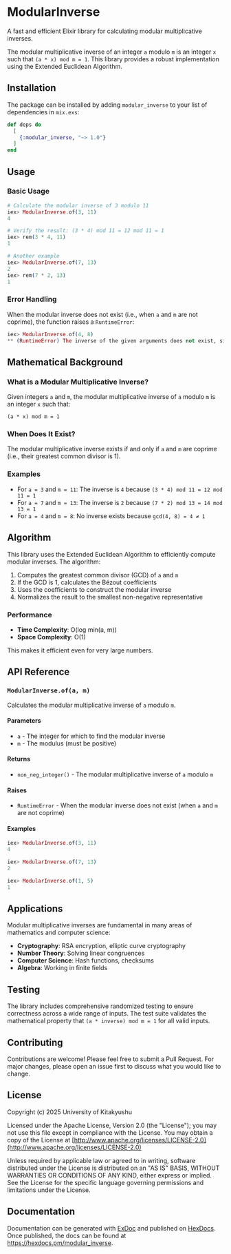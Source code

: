 # ModularInverse

A fast and efficient Elixir library for calculating modular multiplicative inverses.

The modular multiplicative inverse of an integer `a` modulo `m` is an integer `x` such that `(a * x) mod m = 1`. This library provides a robust implementation using the Extended Euclidean Algorithm.

## Installation

The package can be installed
by adding `modular_inverse` to your list of dependencies in `mix.exs`:

```elixir
def deps do
  [
    {:modular_inverse, "~> 1.0"}
  ]
end
```

## Usage

### Basic Usage

```elixir
# Calculate the modular inverse of 3 modulo 11
iex> ModularInverse.of(3, 11)
4

# Verify the result: (3 * 4) mod 11 = 12 mod 11 = 1
iex> rem(3 * 4, 11)
1

# Another example
iex> ModularInverse.of(7, 13)
2
iex> rem(7 * 2, 13)
1
```

### Error Handling

When the modular inverse does not exist (i.e., when `a` and `m` are not coprime), the function raises a `RuntimeError`:

```elixir
iex> ModularInverse.of(4, 8)
** (RuntimeError) The inverse of the given arguments does not exist, since they are not mutually prime.
```

## Mathematical Background

### What is a Modular Multiplicative Inverse?

Given integers `a` and `m`, the modular multiplicative inverse of `a` modulo `m` is an integer `x` such that:

```
(a * x) mod m = 1
```

### When Does It Exist?

The modular multiplicative inverse exists if and only if `a` and `m` are coprime (i.e., their greatest common divisor is 1).

### Examples

- For `a = 3` and `m = 11`: The inverse is `4` because `(3 * 4) mod 11 = 12 mod 11 = 1`
- For `a = 7` and `m = 13`: The inverse is `2` because `(7 * 2) mod 13 = 14 mod 13 = 1`
- For `a = 4` and `m = 8`: No inverse exists because `gcd(4, 8) = 4 ≠ 1`

## Algorithm

This library uses the Extended Euclidean Algorithm to efficiently compute modular inverses. The algorithm:

1. Computes the greatest common divisor (GCD) of `a` and `m`
2. If the GCD is 1, calculates the Bézout coefficients
3. Uses the coefficients to construct the modular inverse
4. Normalizes the result to the smallest non-negative representative

### Performance

- **Time Complexity**: O(log min(a, m))
- **Space Complexity**: O(1)

This makes it efficient even for very large numbers.

## API Reference

### `ModularInverse.of(a, m)`

Calculates the modular multiplicative inverse of `a` modulo `m`.

#### Parameters

- `a` - The integer for which to find the modular inverse
- `m` - The modulus (must be positive)

#### Returns

- `non_neg_integer()` - The modular multiplicative inverse of `a` modulo `m`

#### Raises

- `RuntimeError` - When the modular inverse does not exist (when `a` and `m` are not coprime)

#### Examples

```elixir
iex> ModularInverse.of(3, 11)
4

iex> ModularInverse.of(7, 13)
2

iex> ModularInverse.of(1, 5)
1
```

## Applications

Modular multiplicative inverses are fundamental in many areas of mathematics and computer science:

- **Cryptography**: RSA encryption, elliptic curve cryptography
- **Number Theory**: Solving linear congruences
- **Computer Science**: Hash functions, checksums
- **Algebra**: Working in finite fields

## Testing

The library includes comprehensive randomized testing to ensure correctness across a wide range of inputs. The test suite validates the mathematical property that `(a * inverse) mod m = 1` for all valid inputs.

## Contributing

Contributions are welcome! Please feel free to submit a Pull Request. For major changes, please open an issue first to discuss what you would like to change.

## License

Copyright (c) 2025 University of Kitakyushu

Licensed under the Apache License, Version 2.0 (the "License");
you may not use this file except in compliance with the License.
You may obtain a copy of the License at [http://www.apache.org/licenses/LICENSE-2.0](http://www.apache.org/licenses/LICENSE-2.0)

Unless required by applicable law or agreed to in writing, software
distributed under the License is distributed on an "AS IS" BASIS,
WITHOUT WARRANTIES OR CONDITIONS OF ANY KIND, either express or implied.
See the License for the specific language governing permissions and
limitations under the License.

## Documentation

Documentation can be generated with [ExDoc](https://github.com/elixir-lang/ex_doc)
and published on [HexDocs](https://hexdocs.pm). Once published, the docs can
be found at <https://hexdocs.pm/modular_inverse>.

